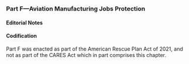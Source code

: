 ### Part F—Aviation Manufacturing Jobs Protection ###

#### **Editorial Notes** ####

#### Codification ####

Part F was enacted as part of the American Rescue Plan Act of 2021, and not as part of the CARES Act which in part comprises this chapter.